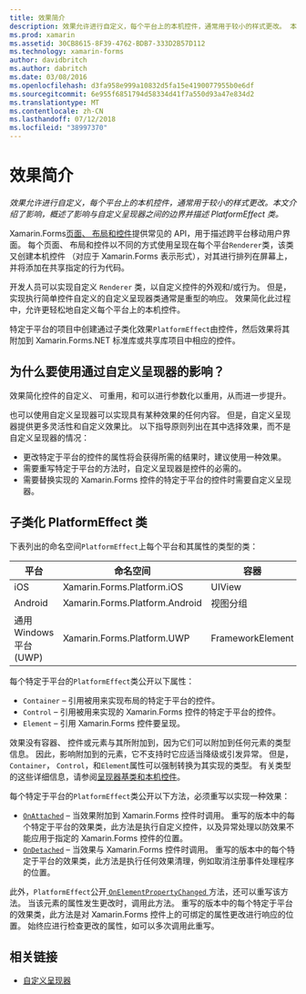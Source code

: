 ```yaml
---
title: 效果简介
description: 效果允许进行自定义，每个平台上的本机控件，通常用于较小的样式更改。 本文介绍了影响，概述了影响与自定义呈现器之间的边界并描述 PlatformEffect 类。
ms.prod: xamarin
ms.assetid: 30CB8615-8F39-4762-BDB7-333D2B57D112
ms.technology: xamarin-forms
author: davidbritch
ms.author: dabritch
ms.date: 03/08/2016
ms.openlocfilehash: d3fa958e999a10832d5fa15e4190077955b0e6df
ms.sourcegitcommit: 6e955f6851794d58334d41f7a550d93a47e834d2
ms.translationtype: MT
ms.contentlocale: zh-CN
ms.lasthandoff: 07/12/2018
ms.locfileid: "38997370"
---
```

# <a name="introduction-to-effects"></a>效果简介

_效果允许进行自定义，每个平台上的本机控件，通常用于较小的样式更改。本文介绍了影响，概述了影响与自定义呈现器之间的边界并描述 PlatformEffect 类。_

Xamarin.Forms[页面、 布局和控件](~/xamarin-forms/user-interface/controls/index.md)提供常见的 API，用于描述跨平台移动用户界面。 每个页面、 布局和控件以不同的方式使用呈现在每个平台`Renderer`类，该类又创建本机控件 （对应于 Xamarin.Forms 表示形式），对其进行排列在屏幕上，并将添加在共享指定的行为代码。

开发人员可以实现自定义 `Renderer` 类，以自定义控件的外观和/或行为。 但是，实现执行简单控件自定义的自定义呈现器类通常是重型的响应。 效果简化此过程中，允许更轻松地自定义每个平台上的本机控件。

特定于平台的项目中创建通过子类化效果`PlatformEffect`由控件，然后效果将其附加到 Xamarin.Forms.NET 标准库或共享库项目中相应的控件。

## <a name="why-use-an-effect-over-a-custom-renderer"></a>为什么要使用通过自定义呈现器的影响？

效果简化控件的自定义、 可重用，和可以进行参数化以重用，从而进一步提升。

也可以使用自定义呈现器可以实现具有某种效果的任何内容。 但是，自定义呈现器提供更多灵活性和自定义效果比。 以下指导原则列出在其中选择效果，而不是自定义呈现器的情况：

- 更改特定于平台的控件的属性将会获得所需的结果时，建议使用一种效果。
- 需要重写特定于平台的方法时，自定义呈现器是控件的必需的。
- 需要替换实现的 Xamarin.Forms 控件的特定于平台的控件时需要自定义呈现器。

## <a name="subclassing-the-platformeffect-class"></a>子类化 PlatformEffect 类

下表列出的命名空间`PlatformEffect`上每个平台和其属性的类型的类：

|平台|命名空间|容器|控件|
|--- |--- |--- |--- |
|iOS|Xamarin.Forms.Platform.iOS|UIView|UIView|
|Android|Xamarin.Forms.Platform.Android|视图分组|视图|
|通用 Windows 平台 (UWP)|Xamarin.Forms.Platform.UWP|FrameworkElement|FrameworkElement|

每个特定于平台的`PlatformEffect`类公开以下属性：

- `Container` – 引用被用来实现布局的特定于平台的控件。
- `Control` – 引用被用来实现的 Xamarin.Forms 控件的特定于平台的控件。
- `Element` – 引用 Xamarin.Forms 控件要呈现。

效果没有容器、 控件或元素与其所附加到，因为它们可以附加到任何元素的类型信息。 因此，影响附加到的元素，它不支持时它应适当降级或引发异常。 但是， `Container`， `Control`，和`Element`属性可以强制转换为其实现的类型。 有关类型的这些详细信息，请参阅[呈现器基类和本机控件](~/xamarin-forms/app-fundamentals/custom-renderer/renderers.md)。

每个特定于平台的`PlatformEffect`类公开以下方法，必须重写以实现一种效果：

- [`OnAttached`](xref:Xamarin.Forms.Effect.OnAttached) – 当效果附加到 Xamarin.Forms 控件时调用。 重写的版本中的每个特定于平台的效果类，此方法是执行自定义控件，以及异常处理以防效果不能应用于指定的 Xamarin.Forms 控件的位置。
- [`OnDetached`](xref:Xamarin.Forms.Effect.OnDetached) – 当效果与 Xamarin.Forms 控件时调用。 重写的版本中的每个特定于平台的效果类，此方法是执行任何效果清理，例如取消注册事件处理程序的位置。

此外，`PlatformEffect`公开[ `OnElementPropertyChanged` ](xref:Xamarin.Forms.PlatformEffect`2.OnElementPropertyChanged(System.ComponentModel.PropertyChangedEventArgs))方法，还可以重写该方法。 当该元素的属性发生更改时，调用此方法。 重写的版本中的每个特定于平台的效果类，此方法是对 Xamarin.Forms 控件上的可绑定的属性更改进行响应的位置。 始终应进行检查更改的属性，如可以多次调用此重写。


## <a name="related-links"></a>相关链接

- [自定义呈现器](~/xamarin-forms/app-fundamentals/custom-renderer/index.md)
